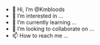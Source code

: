- 👋 Hi, I’m @Kmbloods
- 👀 I’m interested in ...
- 🌱 I’m currently learning ...
- 💞️ I’m looking to collaborate on ...
- 📫 How to reach me ...

<!---
Kmbloods/Kmbloods is a ✨ special ✨ repository because its `README.md` (this file) appears on your GitHub profile.
You can click the Preview link to take a look at your changes.
--->
